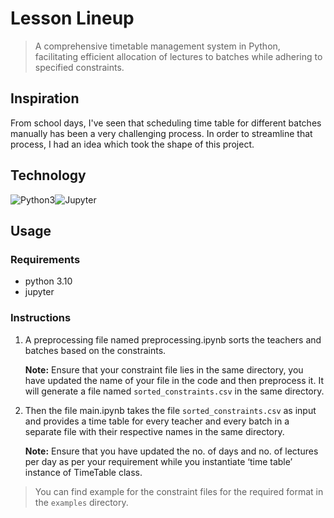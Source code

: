 # Lesson Lineup

> A comprehensive timetable management system in Python, facilitating efficient allocation of lectures to batches while adhering to specified constraints.

## Inspiration

From school days, I've seen that scheduling time table for different batches manually has been a very challenging process. In order to streamline that process, I had an idea which took the shape of this project.

## Technology

![Python3](https://img.shields.io/badge/python-%233776AB.svg?style=for-the-badge&logo=python&logoColor=white)![Jupyter](https://img.shields.io/badge/jupyter-%23F37626.svg?style=for-the-badge&logo=jupyter&logoColor=white)

## Usage

### Requirements

- python 3.10
- jupyter

### Instructions

1. A preprocessing file named preprocessing.ipynb sorts the teachers and batches based on the constraints.

   **Note:** Ensure that your constraint file lies in the same directory, you have updated the name of your file in the code and then preprocess it. It will generate a file named `sorted_constraints.csv` in the same directory.

2. Then the file main.ipynb takes the file `sorted_constraints.csv` as input and provides a time table for every teacher and every batch in a separate file with their respective names in the same directory.

   **Note:** Ensure that you have updated the no. of days and no. of lectures per day as per your requirement while you instantiate ‘time table’ instance of TimeTable class.

> You can find example for the constraint files for the required format in the `examples` directory.
